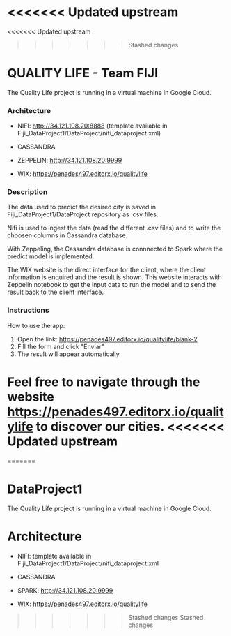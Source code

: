 <<<<<<< Updated upstream
=======
<<<<<<< Updated upstream
>>>>>>> Stashed changes
# QUALITY LIFE - Team FIJI

The Quality Life project is running in a virtual machine in Google Cloud. 

### Architecture

- NIFI: http://34.121.108.20:8888
(template available in Fiji_DataProject1/DataProject/nifi_dataproject.xml)

- CASSANDRA 

- ZEPPELIN: http://34.121.108.20:9999

- WIX: https://penades497.editorx.io/qualitylife

### Description

The data used to predict the desired city is saved in Fiji_DataProject1/DataProject repository as .csv files. 

Nifi is used to ingest the data (read the different .csv files) and to write the choosen columns in Cassandra database.

With Zeppeling, the Cassandra database is connnected to Spark where the predict model is implemented. 

The WIX website is the direct interface for the client, where the client information is enquired and the result is shown. This website interacts with Zeppelin notebook to get the input data to run the model and to send the result back to the client interface. 

### Instructions

How to use the app:

1. Open the link: https://penades497.editorx.io/qualitylife/blank-2
2. Fill the form and click "Enviar"
3. The result will appear automatically

Feel free to navigate through the website https://penades497.editorx.io/qualitylife to discover our cities. 
<<<<<<< Updated upstream
=======
=======
# DataProject1

The Quality Life project is running in a virtual machine in Google Cloud. 

# Architecture

- NIFI: template available in Fiji_DataProject1/DataProject/nifi_dataproject.xml

- CASSANDRA

- SPARK:  http://34.121.108.20:9999

- WIX: https://penades497.editorx.io/qualitylife

>>>>>>> Stashed changes
>>>>>>> Stashed changes
